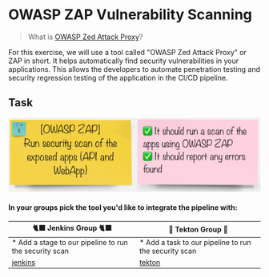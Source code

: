 # OWASP ZAP Vulnerability Scanning

> What is [OWASP Zed Attack Proxy](https://www.zaproxy.org/)? 

For this exercise, we will use a tool called "OWASP Zed Attack Proxy" or ZAP in short. It helps automatically find security vulnerabilities in your applications. This allows the developers to automate penetration testing and security regression testing of the application in the CI/CD pipeline.

## Task

![task-owasp](./images/task-owasp.png)

#### In your groups pick the tool you'd like to integrate the pipeline with:

| 🐈‍⬛ **Jenkins Group** 🐈‍⬛  |  🐅 **Tekton Group** 🐅 |
|-----------------------|----------------------------|
| * Add a stage to our pipeline to run the security scan | * Add a task to our pipeline to run the security scan |
| <span style="color:blue;">[jenkins](3-revenge-of-the-automated-testing/6a-jenkins.md)</span> | <span style="color:blue;">[tekton](3-revenge-of-the-automated-testing/6b-tekton.md)</span> |
